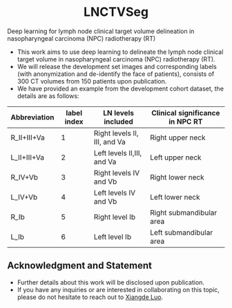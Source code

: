 # <div align=center> LNCTVSeg</div>
Deep learning for lymph node clinical target volume delineation in nasopharyngeal carcinoma (NPC) radiotherapy (RT)
* This work aims to use deep learning to delineate the lymph node clinical target volume in nasopharyngeal carcinoma (NPC) radiotherapy (RT).
* We will release the development set images and corresponding labels (with anonymization and de-identify the face of patients), consists of 300 CT volumes from 150 patients upon publication.
* We have provided an example from the development cohort dataset, the details are as follows:

|Abbreviation|label index|LN levels included|Clinical significance in NPC RT|
|---|---|---|---|
|R_II+III+Va|	1	|Right levels II, III, and Va|	Right upper neck|
|L_II+III+Va|	2	|Left levels II,III, and Va	|Left upper neck|
|R_IV+Vb|	3	|Right levels IV and Vb|	Right lower neck|
|L_IV+Vb|	4	|Left levels IV and Vb	|Left lower neck|
|R_Ib|	5	|Right level Ib	|Right submandibular area|
|L_Ib|	6	|Left level Ib	|Left submandibular area|

## Acknowledgment and Statement
* Further details about this work will be disclosed upon publication.
* If you have any inquiries or are interested in collaborating on this topic, please do not hesitate to reach out to [Xiangde Luo](https://luoxd1996.github.io).

